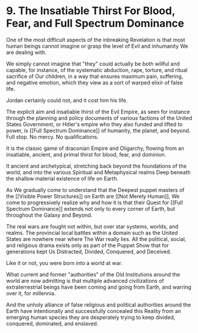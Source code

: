 # 9. The Insatiable Thirst For Blood, Fear, and Full Spectrum Dominance 

One of the most difficult aspects of the inbreaking Revelation is that most human beings cannot imagine or grasp the level of Evil and inhumanity We are dealing with. 

We simply cannot imagine that "they" could actually be both willful and capable, for instance, of the systematic abduction, rape, torture, and ritual sacrifice of Our children, in a way that ensures maximum pain, suffering, and negative emotion, which they view as a sort of warped elixir of false life. 

Jordan certainly could not, and it cost him his life. 

The explicit aim and insatiable thirst of the Evil Empire, as seen for instance through the planning and policy documents of various factions of the United States Government, or Hitler's empire who they also funded and lifted to power, is [[Full Spectrum Dominance]] of humanity, the planet, and beyond. Full stop. No mercy. No qualifications. 

It is the classic game of draconian Empire and Oligarchy, flowing from an insatiable, ancient, and primal thirst for blood, fear, and dominion. 

It ancient and archetypical, stretching back beyond the foundations of the world, and into the various Spiritual and Metaphysical realms Deep beneath the shallow material existence of life on Earth. 

As We gradually come to understand that the Deepest puppet masters of the [[Visible Power Structures]] on Earth are [[Not Merely Human]], We come to progressively realize why and how it is that their Quest for [[Full Spectrum Dominance]] extends not only to every corner of Earth, but throughout the Galaxy and Beyond. 

The real wars are fought not within, but over star systems, worlds, and realms. The provincial local battles within a domain such as the United States are nowhere near where The War really lies. All the political, social, and religious drama exists only as part of the Puppet Show that for generations kept Us Distracted, Divided, Conquered, and Deceived. 

Like it or not, you were born into a world at war. 

What current and former "authorities" of the Old Institutions around the world are now admitting is that multiple advanced civilizations of extraterrestrial beings have been coming and going from Earth, and warring over it, for millennia. 

And the unholy alliance of false religious and political authorities around the Earth have intentionally and successfully concealed this Reality from an emerging human species they are desperately trying to keep divided, conquered, dominated, and enslaved. 



